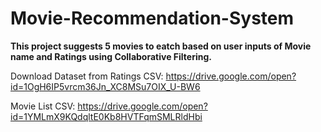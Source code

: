 # Movie-Recommendation-System

<b>This project suggests 5 movies to eatch based on user inputs of Movie name and Ratings using Collaborative Filtering.</b>


Download Dataset from 
Ratings CSV:
https://drive.google.com/open?id=1OgH6IP5vrcm36Jn_XC8MSu7OIX_U-BW6

Movie List CSV:
https://drive.google.com/open?id=1YMLmX9KQdqltE0Kb8HVTFqmSMLRldHbi

